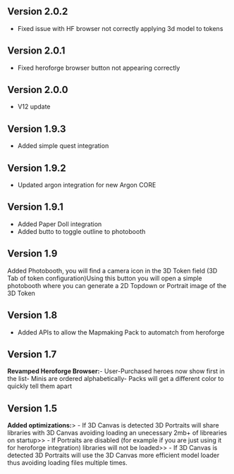 ## Version 2.0.2
- Fixed issue with HF browser not correctly applying 3d model to tokens

## Version 2.0.1
- Fixed heroforge browser button not appearing correctly

## Version 2.0.0
- V12 update

## Version 1.9.3
- Added simple quest integration

## Version 1.9.2
- Updated argon integration for new Argon CORE

## Version 1.9.1
- Added Paper Doll integration
- Added butto to toggle outline to photobooth

## Version 1.9
Added Photobooth, you will find a camera icon in the 3D Token field (3D Tab of token configuration)Using this button you will open a simple photobooth where you can generate a 2D Topdown or Portrait image of the 3D Token

## Version 1.8
- Added APIs to allow the Mapmaking Pack to automatch from heroforge

## Version 1.7
**Revamped Heroforge Browser:**- User-Purchased heroes now show first in the list- Minis are ordered alphabetically- Packs will get a different color to quickly tell them apart

## Version 1.5
**Added optimizations:**> - If 3D Canvas is detected 3D Portraits will share libraries with 3D Canvas avoiding loading an unecessary 2mb+ of librearies on startup>> - If Portraits are disabled (for example if you are just using it for heroforge integration) libraries will not be loaded>> - If 3D Canvas is detected 3D Portraits will use the 3D Canvas more efficient model loader thus avoiding loading files multiple times.

